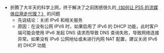 - 折腾了大半天的科学上网，终于解决了之前困惑很久的[《如何让 PS5 的流媒体应用走代理？》](https://www.v2ex.com/t/892911) 的问题
	- 先说结论：关闭 IPv6 和相关服务
	- 原因：在没有公网 IPV6 时，如果启用了 IPv6 的 DHCP 功能，此时客户端可能会使用 IPv6 发起 DNS 请求而导致 DNS 查询失败，导致网络连接异常。如果没有 IPv6 公网地址或未进行内网 NAT 配置，建议关闭 IPv6 的 DHCP 功能